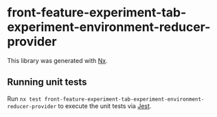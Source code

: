 # front-feature-experiment-tab-experiment-environment-reducer-provider

This library was generated with [Nx](https://nx.dev).

## Running unit tests

Run `nx test front-feature-experiment-tab-experiment-environment-reducer-provider` to execute the unit tests via [Jest](https://jestjs.io).
